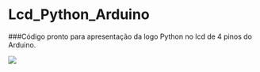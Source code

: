 # Lcd_Python_Arduino

###Código pronto para apresentação da logo Python no lcd de 4 pinos do Arduino.

![](https://photos.app.goo.gl/esQwB9v1soogAG6E6)
